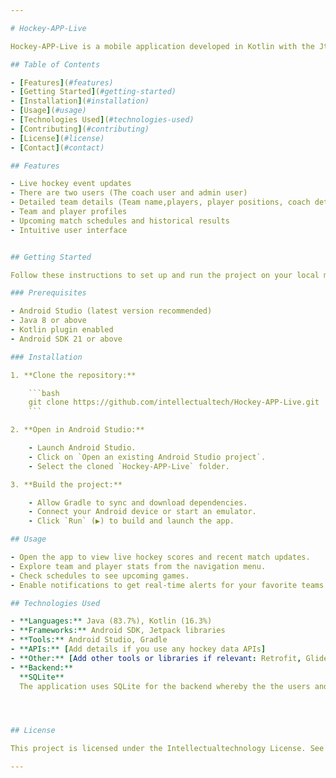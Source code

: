```yaml
---

# Hockey-APP-Live

Hockey-APP-Live is a mobile application developed in Kotlin with the Jtepack compose framework for the User interface which makes it posible to create UI elements using composable functions in kotlin. The application is designed to offer real-time hockey match updates, comprehensive statistics, and a smooth user experience for hockey for the Namibian Hockey Union. It shows the latest event updates, player details, or match schedules.

## Table of Contents

- [Features](#features)
- [Getting Started](#getting-started)
- [Installation](#installation)
- [Usage](#usage)
- [Technologies Used](#technologies-used)
- [Contributing](#contributing)
- [License](#license)
- [Contact](#contact)

## Features

- Live hockey event updates
- There are two users (The coach user and admin user)
- Detailed team details (Team name,players, player positions, coach details etc.)
- Team and player profiles
- Upcoming match schedules and historical results
- Intuitive user interface


## Getting Started

Follow these instructions to set up and run the project on your local machine for development and testing.

### Prerequisites

- Android Studio (latest version recommended)
- Java 8 or above
- Kotlin plugin enabled
- Android SDK 21 or above

### Installation

1. **Clone the repository:**

    ```bash
    git clone https://github.com/intellectualtech/Hockey-APP-Live.git
    ```

2. **Open in Android Studio:**

    - Launch Android Studio.
    - Click on `Open an existing Android Studio project`.
    - Select the cloned `Hockey-APP-Live` folder.

3. **Build the project:**

    - Allow Gradle to sync and download dependencies.
    - Connect your Android device or start an emulator.
    - Click `Run` (▶️) to build and launch the app.

## Usage

- Open the app to view live hockey scores and recent match updates.
- Explore team and player stats from the navigation menu.
- Check schedules to see upcoming games.
- Enable notifications to get real-time alerts for your favorite teams or matches.

## Technologies Used

- **Languages:** Java (83.7%), Kotlin (16.3%)
- **Frameworks:** Android SDK, Jetpack libraries
- **Tools:** Android Studio, Gradle
- **APIs:** [Add details if you use any hockey data APIs]
- **Other:** [Add other tools or libraries if relevant: Retrofit, Glide, Room, etc.]
- **Backend:**
  **SQLite** 
  The application uses SQLite for the backend whereby the the users and teams details are stored in a database locally on the device being used, this is done using raw       SQLite via SQLiteOpenHelper in DatabaseHelper.




## License

This project is licensed under the Intellectualtechnology License. See the [LICENSE](LICENSE) file for more information.

---
```

